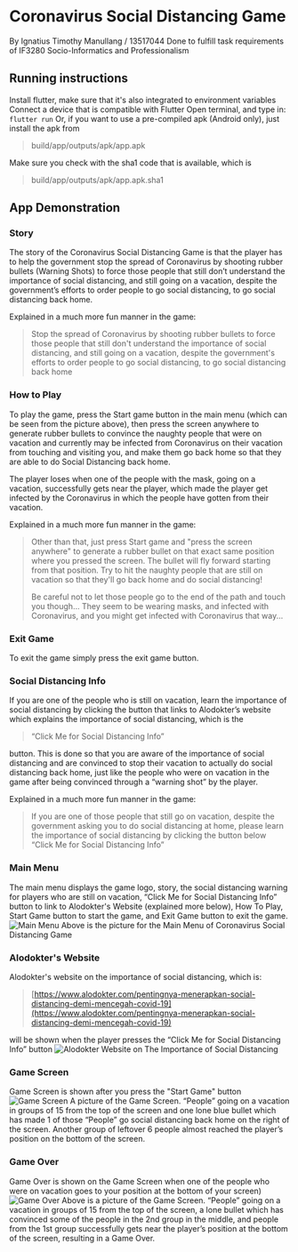 ﻿# Coronavirus Social Distancing Game
By Ignatius Timothy Manullang / 13517044
Done to fulfill task requirements of IF3280 Socio-Informatics and Professionalism

## Running instructions
Install flutter, make sure that it's also integrated to environment variables 
Connect a device that is compatible with Flutter 
Open terminal, and type in:
  `flutter run`
  Or, if you want to use a pre-compiled apk (Android only), just install the apk from

>   build/app/outputs/apk/app.apk

  Make sure you check with the sha1 code that is available, which is
>  build/app/outputs/apk/app.apk.sha1

## App Demonstration
### Story
The story of the Coronavirus Social Distancing Game is that the player has to help the government stop the spread of Coronavirus by shooting rubber bullets (Warning Shots) to force those people that still don’t understand the importance of social distancing, and still going on a vacation, despite the government’s efforts to order people to go social distancing, to go social distancing back home.

Explained in a much more fun manner in the game:

> Stop the spread of Coronavirus by shooting rubber bullets to force those people that still don't understand the importance of social distancing, and still going on a vacation, despite the government's efforts to order people to go social distancing, to go social distancing back home

### How to Play
To play the game, press the Start game button in the main menu (which can be seen from the picture above), then press the screen anywhere to generate rubber bullets to convince the naughty people that were on vacation and currently may be infected from Coronavirus on their vacation from touching and visiting you, and make them go back home so that they are able to do Social Distancing back home.

The player loses when one of the people with the mask, going on a vacation, successfully gets near the player, which made the player get infected by the Coronavirus in which the people have gotten from their vacation.

Explained in a much more fun manner in the game:

> Other than that, just press Start game and \"press the screen anywhere\" to generate a rubber bullet on that exact same position where you pressed the screen. The bullet will fly forward starting from that position. Try to hit the naughty people that are still on vacation so that they'll go back home and do social distancing!
> 
> Be careful not to let those people go to the end of the path and touch you though... They seem to be wearing masks, and infected with Coronavirus, and you might get infected with Coronavirus that way...

### Exit Game
To exit the game simply press the exit game button.

### Social Distancing Info
If you are one of the people who is still on vacation,  learn the importance of social distancing by clicking the button that links to Alodokter’s website which explains the importance of social distancing, which is the 

> “Click Me for Social Distancing Info”

 button. This is done so that you are aware of the importance of social distancing and are convinced to stop their vacation to actually do social distancing back home, just like the people who were on vacation in the game after being convinced through a “warning shot” by the player.

Explained in a much more fun manner in the game:

> If you are one of those people that still go on vacation, despite the government asking you to do social distancing at home, please learn the importance of social distancing by clicking the button below
> “Click Me for Social Distancing Info”

### Main Menu
The main menu displays the game logo, story, the social distancing warning for players who are still on vacation, “Click Me for Social Distancing Info” button to link to Alodokter's Website (explained more below), How To Play, Start Game button to start the game, and Exit Game button to exit the game.
![Main Menu](images_demonstration/Main_Menu.jpg)
Above is the picture for the Main Menu of Coronavirus Social Distancing Game
### Alodokter's Website
Alodokter's website on the importance of social distancing, which is:
> [https://www.alodokter.com/pentingnya-menerapkan-social-distancing-demi-mencegah-covid-19](https://www.alodokter.com/pentingnya-menerapkan-social-distancing-demi-mencegah-covid-19)

will be shown when the player presses the “Click Me for Social Distancing Info” button
![Alodokter Website on The Importance of Social Distancing](images_demonstration/Alodokter_Website.jpg)
### Game Screen
Game Screen is shown after you press the "Start Game" button
![Game Screen](images_demonstration/Game_Screen.jpg)
A picture of the Game Screen. “People” going on a vacation in groups of 15 from the top of the screen and one lone blue bullet which has made 1 of those “People” go social distancing back home on the right of the screen. Another group of leftover 6 people almost reached the player’s position on the bottom of the screen.
### Game Over
Game Over is shown on the Game Screen when one of the people who were on vacation goes to your position at the bottom of your screen)
![Game Over](images_demonstration/Game_Over.jpg)
Above is a picture of the Game Screen. “People” going on a vacation in groups of 15 from the top of the screen, a lone bullet which has convinced some of the people in the 2nd group in the middle, and people from the 1st group successfully gets near the player’s position at the bottom of the screen, resulting in a Game Over.




  
